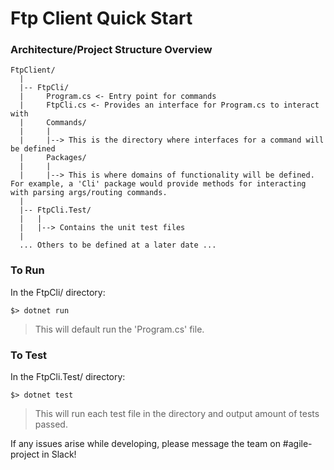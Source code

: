 # Ftp Client Quick Start

### Architecture/Project Structure Overview

```
FtpClient/
  |
  |-- FtpCli/
  |     Program.cs <- Entry point for commands
  |     FtpCli.cs <- Provides an interface for Program.cs to interact with
  |     Commands/
  |     |
  |     |--> This is the directory where interfaces for a command will be defined
  |     Packages/
  |     |
  |     |--> This is where domains of functionality will be defined. For example, a 'Cli' package would provide methods for interacting with parsing args/routing commands.
  |
  |-- FtpCli.Test/
  |   |
  |   |--> Contains the unit test files
  |
  ... Others to be defined at a later date ...
```

### To Run

In the FtpCli/ directory:

  `$> dotnet run`

> This will default run the 'Program.cs' file.

### To Test

In the FtpCli.Test/ directory:

  `$> dotnet test`

> This will run each test file in the directory and output amount of tests passed.

If any issues arise while developing, please message the team on #agile-project in Slack!